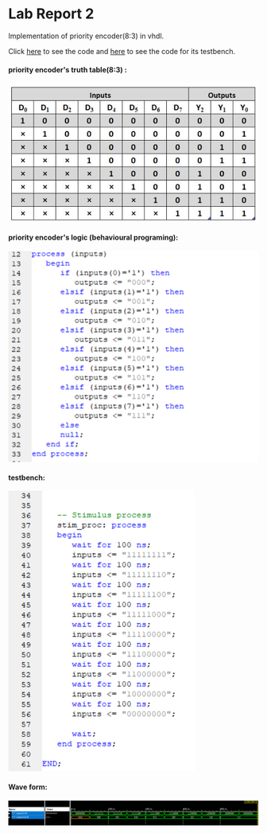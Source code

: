 # Lab Report 2
Implementation of  priority encoder(8:3) in vhdl.

Click [here](https://github.com/neginkheirmand/ComputerArchitecture_Lab/blob/master/Lab2/PriorityEncoder.vhd) to see the code and [here](https://github.com/neginkheirmand/ComputerArchitecture_Lab/blob/master/Lab2/PriorityEncoder_tb.vhd) to see the code for its testbench.

#### priority encoder's truth table(8:3) :
![](https://github.com/neginkheirmand/ComputerArchitecture_Lab/blob/master/Lab2/images/7.jpg?raw=true)

#### priority encoder's logic (behavioural programing):
![](https://github.com/neginkheirmand/ComputerArchitecture_Lab/blob/master/Lab2/images/1.png?raw=true)
#### testbench:
![](https://github.com/neginkheirmand/ComputerArchitecture_Lab/blob/master/Lab2/images/2.png?raw=true)
#### Wave form:
![](https://github.com/neginkheirmand/ComputerArchitecture_Lab/blob/master/Lab2/images/3.png?raw=true)
